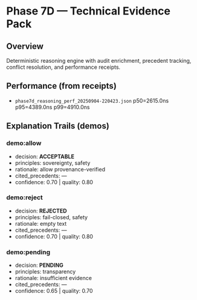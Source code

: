 # Phase 7D — Technical Evidence Pack
## Overview
Deterministic reasoning engine with audit enrichment, precedent tracking, conflict resolution, and performance receipts.
## Performance (from receipts)
- `phase7d_reasoning_perf_20250904-220423.json` p50=2615.0ns p95=4389.0ns p99=4910.0ns

## Explanation Trails (demos)
### demo:allow
- decision: **ACCEPTABLE**
- principles: sovereignty, safety
- rationale: allow provenance-verified
- cited_precedents: —
- confidence: 0.70 | quality: 0.80
### demo:reject
- decision: **REJECTED**
- principles: fail-closed, safety
- rationale: empty text
- cited_precedents: —
- confidence: 0.70 | quality: 0.80
### demo:pending
- decision: **PENDING**
- principles: transparency
- rationale: insufficient evidence
- cited_precedents: —
- confidence: 0.65 | quality: 0.70
